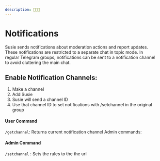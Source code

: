 ```yaml
---
description: 🔔🔔🔔
---
```


# Notifications

Susie sends notifications about moderation actions and report updates. These notifications are restricted to a separate chat in topic mode. In regular Telegram groups, notifications can be sent to a notification channel to avoid cluttering the main chat.

## Enable Notification Channels:

1. Make a channel
2. Add Susie
3. Susie will send a channel ID
4. Use that channel ID to set notifications with /setchannel in the original group

#### User Command

`/getchannel`: Returns current notification channel Admin commands:

#### Admin Command

`/setchannel` : Sets the rules to the the url
